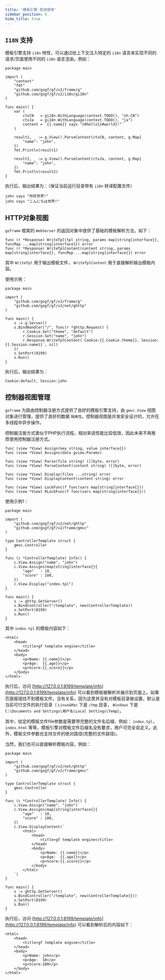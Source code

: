 ```yaml
---
title: '模板引擎-其他使用'
sidebar_position: 6
hide_title: true
---
```


## `I18N` 支持

模板引擎支持 `i18n` 特性，可以通过给上下文注入特定的 `i18n` 语言来实现不同的请求/页面使用不同的 `i18n` 语言渲染。例如：

```
package main

import (
	"context"
	"fmt"
	"github.com/gogf/gf/v2/frame/g"
	"github.com/gogf/gf/v2/i18n/gi18n"
)

func main() {
	var (
		ctxCN   = gi18n.WithLanguage(context.TODO(), "zh-CN")
		ctxJa   = gi18n.WithLanguage(context.TODO(), "ja")
		content = `{{.name}} says "{#hello}{#world}!"`
	)

	result1, _ := g.View().ParseContent(ctxCN, content, g.Map{
		"name": "john",
	})
	fmt.Println(result1)

	result2, _ := g.View().ParseContent(ctxJa, content, g.Map{
		"name": "john",
	})
	fmt.Println(result2)
}
```

执行后，输出结果为：（保证当前运行目录带有 `i18n` 转译配置文件）

```
john says "你好世界!"
john says "こんにちは世界!"
```

## HTTP对象视图

`goframe` 框架的 `WebServer` 的返回对象中提供了基础的模板解析方法，如下：

```
func (r *Response) WriteTpl(tpl string, params map[string]interface{}, funcMap ...map[string]interface{}) error
func (r *Response) WriteTplContent(content string, params map[string]interface{}, funcMap ...map[string]interface{}) error
```

其中 `WriteTpl` 用于输出模板文件， `WriteTplContent` 用于直接解析输出模板内容。

使用示例：

```
package main

import (
	"github.com/gogf/gf/v2/frame/g"
	"github.com/gogf/gf/v2/net/ghttp"
)

func main() {
	s := g.Server()
	s.BindHandler("/", func(r *ghttp.Request) {
		r.Cookie.Set("theme", "default")
		r.Session.Set("name", "john")
		r.Response.WriteTplContent(`Cookie:{{.Cookie.theme}}, Session:{{.Session.name}}`, nil)
	})
	s.SetPort(8199)
	s.Run()
}
```

执行后，输出结果为：

```
Cookie:default, Session:john
```

## 控制器视图管理

`goframe` 为路由控制器注册方式提供了良好的模板引擎支持，由 `gmvc.View` 视图对象进行管理，提供了良好的数据 `隔离性`。控制器视图是并发安全设计的，允许在多线程中异步操作。

控制器注册方式类似于PHP执行流程，相对来说性能比较低效，因此未来不再推荐使用控制器注册方式。

```
func (view *View) Assign(key string, value interface{})
func (view *View) Assigns(data gview.Params)

func (view *View) Parse(file string) ([]byte, error)
func (view *View) ParseContent(content string) ([]byte, error)

func (view *View) Display(files ...string) error
func (view *View) DisplayContent(content string) error

func (view *View) LockFunc(f func(vars map[string]interface{}))
func (view *View) RLockFunc(f func(vars map[string]interface{}))
```

使用示例1：

```
package main

import (
    "github.com/gogf/gf/v2/net/ghttp"
    "github.com/gogf/gf/v2/frame/gmvc"
)

type ControllerTemplate struct {
    gmvc.Controller
}

func (c *ControllerTemplate) Info() {
    c.View.Assign("name", "john")
    c.View.Assigns(map[string]interface{}{
        "age"   : 18,
        "score" : 100,
    })
    c.View.Display("index.tpl")
}

func main() {
    s := ghttp.GetServer()
    s.BindController("/template", new(ControllerTemplate))
    s.SetPort(8199)
    s.Run()
}
```

其中 `index.tpl` 的模板内容如下：

```
<html>
    <head>
        <title>gf template engine</title>
    </head>
    <body>
        <p>Name: {{.name}}</p>
        <p>Age:  {{.age}}</p>
        <p>Score:{{.score}}</p>
    </body>
</html>
```

执行后，访问 [http://127.0.0.1:8199/template/info](http://127.0.0.1:8199/template/info) 可以看到模板被解析并展示到页面上。如果页面报错找不到模板文件，没有关系，因为这里并没有对模板目录做设置，默认是当前可行文件的执行目录（ `Linux&Mac` 下是 `/tmp` 目录， `Windows` 下是 `C:\Documents and Settings\用户名\Local Settings\Temp`）。

其中，给定的模板文件file参数是需要带完整的文件名后缀，例如： `index.tpl`， `index.html` 等等，模板引擎对模板文件后缀名没有要求，用户可完全自定义。此外，模板文件参数也支持文件的绝对路径(完整的文件路径)。

当然，我们也可以直接解析模板内容，例如：

```
package main

import (
    "github.com/gogf/gf/v2/net/ghttp"
    "github.com/gogf/gf/v2/frame/gmvc"
)

type ControllerTemplate struct {
    gmvc.Controller
}

func (c *ControllerTemplate) Info() {
    c.View.Assign("name", "john")
    c.View.Assigns(map[string]interface{}{
        "age"   : 18,
        "score" : 100,
    })
    c.View.DisplayContent(`
        <html>
            <head>
                <title>gf template engine</title>
            </head>
            <body>
                <p>Name: {{.name}}</p>
                <p>Age:  {{.age}}</p>
                <p>Score:{{.score}}</p>
            </body>
        </html>
    `)
}

func main() {
    s := ghttp.GetServer()
    s.BindController("/template", new(ControllerTemplate{}))
    s.SetPort(8199)
    s.Run()
}
```

执行后，访问 [http://127.0.0.1:8199/template/info](http://127.0.0.1:8199/template/info) 可以看到解析后的内容如下：

```
<html>
    <head>
        <title>gf template engine</title>
    </head>
    <body>
        <p>Name: john</p>
        <p>Age:  18</p>
        <p>Score:100</p>
    </body>
</html>
```